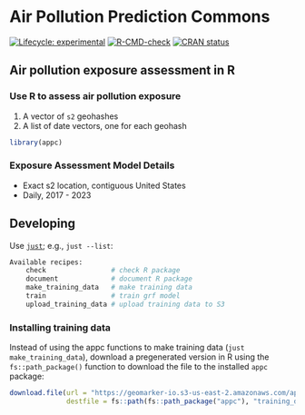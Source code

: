 # Air Pollution Prediction Commons

<!-- badges: start -->
[![Lifecycle:
experimental](https://img.shields.io/badge/lifecycle-experimental-orange.svg)](https://lifecycle.r-lib.org/articles/stages.html#experimental)
[![R-CMD-check](https://github.com/geomarker-io/appc/actions/workflows/R-CMD-check.yaml/badge.svg)](https://github.com/geomarker-io/appc/actions/workflows/R-CMD-check.yaml)
[![CRAN status](https://www.r-pkg.org/badges/version/appc)](https://CRAN.R-project.org/package=appc)
  <!-- badges: end -->
 
## Air pollution exposure assessment in R

### Use R to assess air pollution exposure

1. A vector of `s2` geohashes
2. A list of date vectors, one for each geohash

```R
library(appc)
```

### Exposure Assessment Model Details

- Exact s2 location, contiguous United States
- Daily, 2017 - 2023

## Developing

Use [`just`](https://just.systems/man/en/); e.g., `just --list`:

```sh
Available recipes:
    check                # check R package
    document             # document R package
    make_training_data   # make training data
    train                # train grf model
    upload_training_data # upload training data to S3
```

### Installing training data

Instead of using the appc functions to make training data (`just make_training_data`), download a pregenerated version in R using the `fs::path_package()` function to download the file to the installed `appc` package:

```R
download.file(url = "https://geomarker-io.s3-us-east-2.amazonaws.com/appc/training_data_0.1.0.rds",
              destfile = fs::path(fs::path_package("appc"), "training_data.rds"))
```

	
